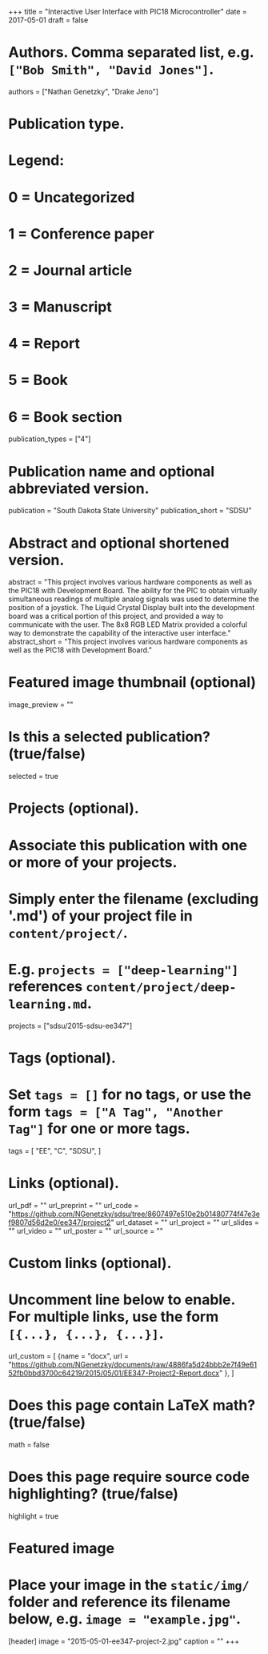 +++
title = "Interactive User Interface with PIC18 Microcontroller"
date = 2017-05-01
draft = false

# Authors. Comma separated list, e.g. `["Bob Smith", "David Jones"]`.
authors = ["Nathan Genetzky", "Drake Jeno"]

# Publication type.
# Legend:
# 0 = Uncategorized
# 1 = Conference paper
# 2 = Journal article
# 3 = Manuscript
# 4 = Report
# 5 = Book
# 6 = Book section
publication_types = ["4"]

# Publication name and optional abbreviated version.
publication = "South Dakota State University"
publication_short = "SDSU"

# Abstract and optional shortened version.
abstract = "This project involves various hardware components as well as the PIC18 with Development Board. The ability for the PIC to obtain virtually simultaneous readings of multiple analog signals was used to determine the position of a joystick. The Liquid Crystal Display built into the development board was a critical portion of this project, and provided a way to communicate with the user. The 8x8 RGB LED Matrix provided a colorful way to demonstrate the capability of the interactive user interface."
abstract_short = "This project involves various hardware components as well as the PIC18 with Development Board."

# Featured image thumbnail (optional)
image_preview = ""

# Is this a selected publication? (true/false)
selected = true

# Projects (optional).
#   Associate this publication with one or more of your projects.
#   Simply enter the filename (excluding '.md') of your project file in `content/project/`.
#   E.g. `projects = ["deep-learning"]` references `content/project/deep-learning.md`.
projects = ["sdsu/2015-sdsu-ee347"]

# Tags (optional).
#   Set `tags = []` for no tags, or use the form `tags = ["A Tag", "Another Tag"]` for one or more tags.
tags = [
    "EE",
    "C",
    "SDSU",
]

# Links (optional).
url_pdf = ""
url_preprint = ""
url_code = "https://github.com/NGenetzky/sdsu/tree/8607497e510e2b01480774f47e3ef9807d56d2e0/ee347/project2"
url_dataset = ""
url_project = ""
url_slides = ""
url_video = ""
url_poster = ""
url_source = ""

# Custom links (optional).
#   Uncomment line below to enable. For multiple links, use the form `[{...}, {...}, {...}]`.
url_custom = [
    {name = "docx", url = "https://github.com/NGenetzky/documents/raw/4886fa5d24bbb2e7f49e6152fb0bbd3700c64219/2015/05/01/EE347-Project2-Report.docx" },
]

# Does this page contain LaTeX math? (true/false)
math = false

# Does this page require source code highlighting? (true/false)
highlight = true

# Featured image
# Place your image in the `static/img/` folder and reference its filename below, e.g. `image = "example.jpg"`.
[header]
image = "2015-05-01-ee347-project-2.jpg"
caption = ""
+++
